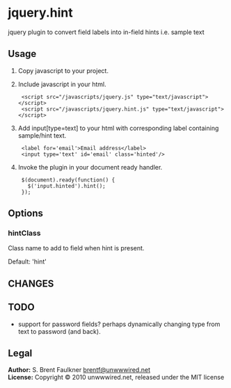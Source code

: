# jquery.hint

jquery plugin to convert field labels into in-field hints i.e. sample text

## Usage

1. Copy javascript to your project.

2. Include javascript in your html.

        <script src="/javascripts/jquery.js" type="text/javascript"></script>
        <script src="/javascripts/jquery.hint.js" type="text/javascript"></script>

3. Add input[type=text] to your html with corresponding label containing sample/hint text.

        <label for='email'>Email address</label>
        <input type='text' id='email' class='hinted'/>

4. Invoke the plugin in your document ready handler.

        $(document).ready(function() {
          $('input.hinted').hint();
        });

## Options

### hintClass
Class name to add to field when hint is present.

Default: 'hint'

## CHANGES

## TODO

* support for password fields? perhaps dynamically changing type from text to password (and back).

## Legal

**Author:** S. Brent Faulkner <brentf@unwwwired.net>  
**License:** Copyright &copy; 2010 unwwwired.net, released under the MIT license